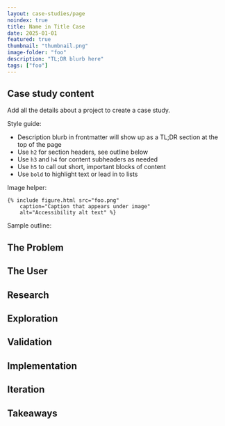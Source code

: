 ```yaml
---
layout: case-studies/page
noindex: true
title: Name in Title Case
date: 2025-01-01
featured: true
thumbnail: "thumbnail.png"
image-folder: "foo"
description: "TL;DR blurb here"
tags: ["foo"]
---
```


## Case study content

Add all the details about a project to create a case study.

Style guide:
* Description blurb in frontmatter will show up as a TL;DR section at the top of the page
* Use `h2` for section headers, see outline below
* Use `h3` and `h4` for content subheaders as needed
* Use `h5` to call out short, important blocks of content
* Use `bold` to highlight text or lead in to lists

Image helper:
```
{% include figure.html src="foo.png"
    caption="Caption that appears under image"
    alt="Accessibility alt text" %}
```

Sample outline:

## The Problem

## The User

## Research

## Exploration

## Validation

## Implementation

## Iteration

## Takeaways
